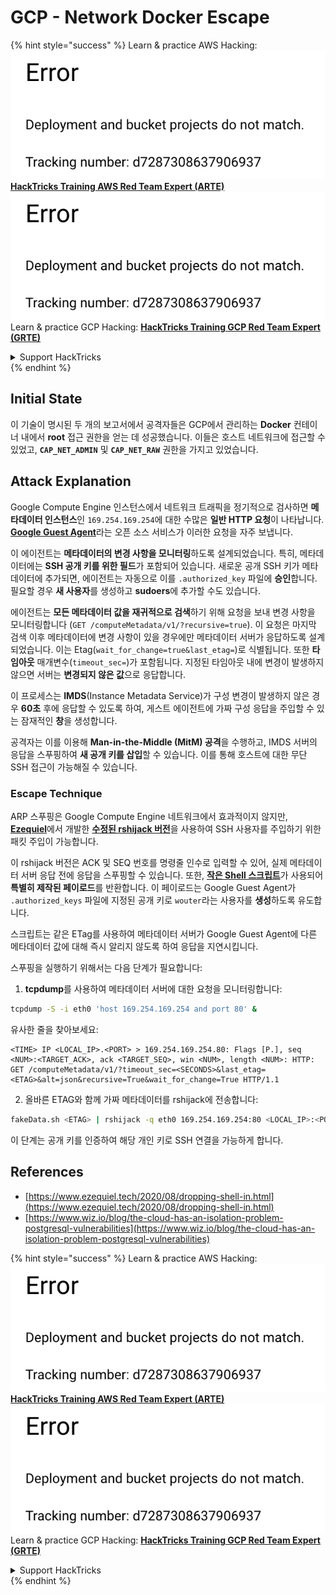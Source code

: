 # GCP - Network Docker Escape

{% hint style="success" %}
Learn & practice AWS Hacking:<img src="../../../.gitbook/assets/image (1) (1).png" alt="" data-size="line">[**HackTricks Training AWS Red Team Expert (ARTE)**](https://training.hacktricks.xyz/courses/arte)<img src="../../../.gitbook/assets/image (1) (1).png" alt="" data-size="line">\
Learn & practice GCP Hacking: <img src="../../../.gitbook/assets/image (2).png" alt="" data-size="line">[**HackTricks Training GCP Red Team Expert (GRTE)**<img src="../../../.gitbook/assets/image (2).png" alt="" data-size="line">](https://training.hacktricks.xyz/courses/grte)

<details>

<summary>Support HackTricks</summary>

* Check the [**subscription plans**](https://github.com/sponsors/carlospolop)!
* **Join the** 💬 [**Discord group**](https://discord.gg/hRep4RUj7f) or the [**telegram group**](https://t.me/peass) or **follow** us on **Twitter** 🐦 [**@hacktricks\_live**](https://twitter.com/hacktricks\_live)**.**
* **Share hacking tricks by submitting PRs to the** [**HackTricks**](https://github.com/carlospolop/hacktricks) and [**HackTricks Cloud**](https://github.com/carlospolop/hacktricks-cloud) github repos.

</details>
{% endhint %}

## Initial State

이 기술이 명시된 두 개의 보고서에서 공격자들은 GCP에서 관리하는 **Docker** 컨테이너 내에서 **root** 접근 권한을 얻는 데 성공했습니다. 이들은 호스트 네트워크에 접근할 수 있었고, **`CAP_NET_ADMIN`** 및 **`CAP_NET_RAW`** 권한을 가지고 있었습니다.

## Attack Explanation

Google Compute Engine 인스턴스에서 네트워크 트래픽을 정기적으로 검사하면 **메타데이터 인스턴스**인 `169.254.169.254`에 대한 수많은 **일반 HTTP 요청**이 나타납니다. [**Google Guest Agent**](https://github.com/GoogleCloudPlatform/guest-agent)라는 오픈 소스 서비스가 이러한 요청을 자주 보냅니다.

이 에이전트는 **메타데이터의 변경 사항을 모니터링**하도록 설계되었습니다. 특히, 메타데이터에는 **SSH 공개 키를 위한 필드**가 포함되어 있습니다. 새로운 공개 SSH 키가 메타데이터에 추가되면, 에이전트는 자동으로 이를 `.authorized_key` 파일에 **승인**합니다. 필요할 경우 **새 사용자**를 생성하고 **sudoers**에 추가할 수도 있습니다.

에이전트는 **모든 메타데이터 값을 재귀적으로 검색**하기 위해 요청을 보내 변경 사항을 모니터링합니다 (`GET /computeMetadata/v1/?recursive=true`). 이 요청은 마지막 검색 이후 메타데이터에 변경 사항이 있을 경우에만 메타데이터 서버가 응답하도록 설계되었습니다. 이는 Etag(`wait_for_change=true&last_etag=`)로 식별됩니다. 또한 **타임아웃** 매개변수(`timeout_sec=`)가 포함됩니다. 지정된 타임아웃 내에 변경이 발생하지 않으면 서버는 **변경되지 않은 값**으로 응답합니다.

이 프로세스는 **IMDS**(Instance Metadata Service)가 구성 변경이 발생하지 않은 경우 **60초** 후에 응답할 수 있도록 하여, 게스트 에이전트에 가짜 구성 응답을 주입할 수 있는 잠재적인 **창**을 생성합니다.

공격자는 이를 이용해 **Man-in-the-Middle (MitM) 공격**을 수행하고, IMDS 서버의 응답을 스푸핑하여 **새 공개 키를 삽입**할 수 있습니다. 이를 통해 호스트에 대한 무단 SSH 접근이 가능해질 수 있습니다.

### Escape Technique

ARP 스푸핑은 Google Compute Engine 네트워크에서 효과적이지 않지만, [**Ezequiel**](https://www.ezequiel.tech/2020/08/dropping-shell-in.html)에서 개발한 [**수정된 rshijack 버전**](https://github.com/ezequielpereira/rshijack)을 사용하여 SSH 사용자를 주입하기 위한 패킷 주입이 가능합니다.

이 rshijack 버전은 ACK 및 SEQ 번호를 명령줄 인수로 입력할 수 있어, 실제 메타데이터 서버 응답 전에 응답을 스푸핑할 수 있습니다. 또한, [**작은 Shell 스크립트**](https://gist.github.com/ezequielpereira/914c2aae463409e785071213b059f96c#file-fakedata-sh)가 사용되어 **특별히 제작된 페이로드**를 반환합니다. 이 페이로드는 Google Guest Agent가 `.authorized_keys` 파일에 지정된 공개 키로 `wouter`라는 사용자를 **생성**하도록 유도합니다.

스크립트는 같은 ETag를 사용하여 메타데이터 서버가 Google Guest Agent에 다른 메타데이터 값에 대해 즉시 알리지 않도록 하여 응답을 지연시킵니다.

스푸핑을 실행하기 위해서는 다음 단계가 필요합니다:

1. **tcpdump**를 사용하여 메타데이터 서버에 대한 요청을 모니터링합니다:
```bash
tcpdump -S -i eth0 'host 169.254.169.254 and port 80' &
```
유사한 줄을 찾아보세요:
```
<TIME> IP <LOCAL_IP>.<PORT> > 169.254.169.254.80: Flags [P.], seq <NUM>:<TARGET_ACK>, ack <TARGET_SEQ>, win <NUM>, length <NUM>: HTTP: GET /computeMetadata/v1/?timeout_sec=<SECONDS>&last_etag=<ETAG>&alt=json&recursive=True&wait_for_change=True HTTP/1.1
```
2. 올바른 ETAG와 함께 가짜 메타데이터를 rshijack에 전송합니다:
```bash
fakeData.sh <ETAG> | rshijack -q eth0 169.254.169.254:80 <LOCAL_IP>:<PORT> <TARGET_SEQ> <TARGET_ACK>; ssh -i id_rsa -o StrictHostKeyChecking=no wouter@localhost
```
이 단계는 공개 키를 인증하여 해당 개인 키로 SSH 연결을 가능하게 합니다.

## References

* [https://www.ezequiel.tech/2020/08/dropping-shell-in.html](https://www.ezequiel.tech/2020/08/dropping-shell-in.html)
* [https://www.wiz.io/blog/the-cloud-has-an-isolation-problem-postgresql-vulnerabilities](https://www.wiz.io/blog/the-cloud-has-an-isolation-problem-postgresql-vulnerabilities)

{% hint style="success" %}
Learn & practice AWS Hacking:<img src="../../../.gitbook/assets/image (1) (1).png" alt="" data-size="line">[**HackTricks Training AWS Red Team Expert (ARTE)**](https://training.hacktricks.xyz/courses/arte)<img src="../../../.gitbook/assets/image (1) (1).png" alt="" data-size="line">\
Learn & practice GCP Hacking: <img src="../../../.gitbook/assets/image (2).png" alt="" data-size="line">[**HackTricks Training GCP Red Team Expert (GRTE)**<img src="../../../.gitbook/assets/image (2).png" alt="" data-size="line">](https://training.hacktricks.xyz/courses/grte)

<details>

<summary>Support HackTricks</summary>

* Check the [**subscription plans**](https://github.com/sponsors/carlospolop)!
* **Join the** 💬 [**Discord group**](https://discord.gg/hRep4RUj7f) or the [**telegram group**](https://t.me/peass) or **follow** us on **Twitter** 🐦 [**@hacktricks\_live**](https://twitter.com/hacktricks\_live)**.**
* **Share hacking tricks by submitting PRs to the** [**HackTricks**](https://github.com/carlospolop/hacktricks) and [**HackTricks Cloud**](https://github.com/carlospolop/hacktricks-cloud) github repos.

</details>
{% endhint %}
